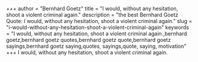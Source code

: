 +++
author = "Bernhard Goetz"
title = "I would, without any hesitation, shoot a violent criminal again."
description = "the best Bernhard Goetz Quote: I would, without any hesitation, shoot a violent criminal again."
slug = "i-would-without-any-hesitation-shoot-a-violent-criminal-again"
keywords = "I would, without any hesitation, shoot a violent criminal again.,bernhard goetz,bernhard goetz quotes,bernhard goetz quote,bernhard goetz sayings,bernhard goetz saying,quotes, sayings,quote, saying, motivation"
+++
I would, without any hesitation, shoot a violent criminal again.
